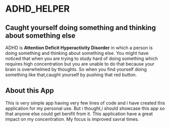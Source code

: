 # ADHD_HELPER
## Caught yourself doing something and thinking about something else
ADHD is __Attention Deficit Hyperactivity Disorder__ in which a person is doing something and thinking about something else.
You might have noticed that when you are trying to study hard of doing something which requires high concentration but you are unable to do that because your brain is overwhelmed by thoughts.
So when you find yourself doing something like that,caught yourself by pushing that red button.

## About this App
This is very simple app having very few lines of code and i have created this application for my personal use. But i thought,i should showcase this app so that anyone else could get benifit from it. This application have a great impact on my concentration.
My focus is improved savral times.
